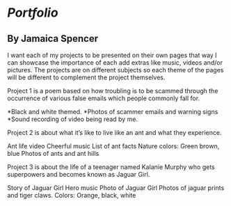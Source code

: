 # *Portfolio*

## By Jamaica Spencer


I want each of my projects to be presented on their own pages that way I can showcase the importance of each add extras like music, videos and/or pictures. The projects are on different subjects so each theme of the pages will be different to complement the project themselves.


Project 1 is a poem based on how troubling is to be scammed through the occurrence of various false emails which people commonly fall for.

*Black and white themed.
*Photos of scammer emails and warning signs
*Sound recording of video being read by me.

Project 2 is about what it’s like to live like an ant and what they experience.

Ant life video
Cheerful music
List of ant facts
Nature colors: Green brown, blue
Photos of ants and ant hills

Project 3 is about the life of a teenager named Kalanie Murphy who gets superpowers and becomes known as Jaguar Girl.

Story of Jaguar Girl
Hero music
Photo of Jaguar Girl
Photos of jaguar prints and tiger claws.
Colors: Orange, black, white
